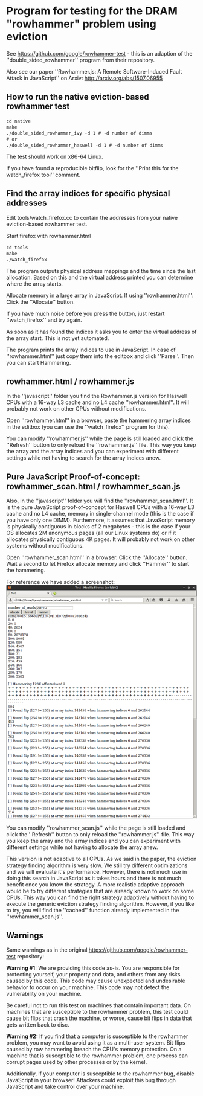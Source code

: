 # Program for testing for the DRAM "rowhammer" problem using eviction

See https://github.com/google/rowhammer-test - this is an adaption of the
''double_sided_rowhammer'' program from their repository.

Also see our paper ''Rowhammer.js: A Remote Software-Induced Fault Attack in JavaScript''
on Arxiv: http://arxiv.org/abs/1507.06955

## How to run the native eviction-based rowhammer test

```
cd native
make
./double_sided_rowhammer_ivy -d 1 # -d number of dimms
# or
./double_sided_rowhammer_haswell -d 1 # -d number of dimms
```

The test should work on x86-64 Linux.

If you have found a reproducible bitflip, look for the ''Print this for the
watch_firefox tool'' comment.

## Find the array indices for specific physical addresses

Edit tools/watch_firefox.cc to contain the addresses from your native
eviction-based rowhammer test.

Start firefox with rowhammer.html

```
cd tools
make
./watch_firefox
```

The program outputs physical address mappings and the time since
the last allocation. Based on this and the virtual address printed you
can determine where the array starts.

Allocate memory in a large array in JavaScript.
If using ''rowhammer.html'': Click the ''Allocate'' button.

If you have much noise before you press the button, just restart
''watch_firefox'' and try again.

As soon as it has found the indices it asks you to enter the virtual address
of the array start. This is not yet automated.

The program prints the array indices to use in JavaScript.
In case of ''rowhammer.html'' just copy them into the editbox and click ''Parse''.
Then you can start Hammering.

## rowhammer.html / rowhammer.js
In the ''javascript'' folder you find the Rowhammer.js version
for Haswell CPUs with a 16-way L3 cache and no L4 cache ''rowhammer.html''. It will probably not
work on other CPUs without modifications.

Open ''rowhammer.html'' in a browser, paste the hammering array indices in the
editbox (you can use the ''watch_firefox'' program for this).

You can modify ''rowhammer.js'' while the page is still loaded and click the
''Refresh'' button to only reload the ''rowhammer.js'' file. This way you keep
the array and the array indices and you can experiment with different settings
while not having to search for the array indices anew.

## Pure JavaScript Proof-of-concept: rowhammer_scan.html / rowhammer_scan.js
Also, in the ''javascript'' folder you will find the ''rowhammer_scan.html''.
It is the pure JavaScript proof-of-concept for Haswell CPUs with a 16-way L3 cache and no L4 cache, memory in single-channel mode (this is the case if you have only one DIMM). Furthermore, it assumes that JavaScript memory is physically contiguous in blocks of 2 megabytes - this is the case if your OS allocates 2M anonymous pages (all our Linux systems do) or if it allocates physically contiguous 4K pages. It will probably not work on other systems without modifications.

Open ''rowhammer_scan.html'' in a browser. Click the ''Allocate'' button. Wait a second to let Firefox allocate memory and click ''Hammer'' to start the hammering.

For reference we have added a screenshot:
![Screenshot of rowhammer_scan.html](/javascript/screenshot.png)

You can modify ''rowhammer_scan.js'' while the page is still loaded and click the
''Refresh'' button to only reload the ''rowhammer.js'' file. This way you keep
the array and the array indices and you can experiment with different settings
while not having to allocate the array anew.

This version is not adaptive to all CPUs. As we said in the paper, the eviction strategy finding algorithm is very slow. We still try different optimizations and we will evaluate it's performance.
However, there is not much use in doing this search in JavaScript as it takes hours and there is not much benefit once you know the strategy. A more realistic adaptive approach would be to try different strategies that are already known to work on some CPUs. This way you can find the right strategy adaptively without having to execute the generic eviction strategy finding algorithm.
However, if you like to try, you will find the ''cached'' function already implemented in the ''rowhammer_scan.js''.

## Warnings

Same warnings as in the original https://github.com/google/rowhammer-test repository:

**Warning #1:** We are providing this code as-is.  You are responsible
for protecting yourself, your property and data, and others from any
risks caused by this code.  This code may cause unexpected and
undesirable behavior to occur on your machine.  This code may not
detect the vulnerability on your machine.

Be careful not to run this test on machines that contain important
data.  On machines that are susceptible to the rowhammer problem, this
test could cause bit flips that crash the machine, or worse, cause bit
flips in data that gets written back to disc.

**Warning #2:** If you find that a computer is susceptible to the
rowhammer problem, you may want to avoid using it as a multi-user
system.  Bit flips caused by row hammering breach the CPU's memory
protection.  On a machine that is susceptible to the rowhammer
problem, one process can corrupt pages used by other processes or by
the kernel.

Additionally, if your computer is susceptible to the rowhammer bug,
disable JavaScript in your browser! Attackers could exploit this bug
through JavaScript and take control over your machine.


